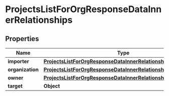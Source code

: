 

# ProjectsListForOrgResponseDataInnerRelationships


## Properties

| Name | Type | Description | Notes |
|------------ | ------------- | ------------- | -------------|
|**importer** | [**ProjectsListForOrgResponseDataInnerRelationshipsImporter**](ProjectsListForOrgResponseDataInnerRelationshipsImporter.md) |  |  [optional] |
|**organization** | [**ProjectsListForOrgResponseDataInnerRelationshipsOrganization**](ProjectsListForOrgResponseDataInnerRelationshipsOrganization.md) |  |  |
|**owner** | [**ProjectsListForOrgResponseDataInnerRelationshipsOwner**](ProjectsListForOrgResponseDataInnerRelationshipsOwner.md) |  |  [optional] |
|**target** | **Object** |  |  |




